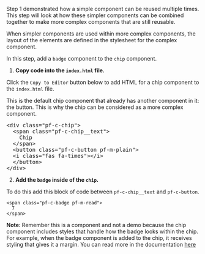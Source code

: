 Step 1 demonstrated how a simple component can be reused multiple times. This step will look at how these simpler components can be combined together to make more complex components that are still reusable.

When simpler components are used within more complex components, the layout of the elements are defined in the stylesheet for the complex component.

In this step, add a `badge` component to the `chip` component.

1) <strong>Copy code into the `index.html` file.</strong>

Click the `Copy to Editor` button below to add HTML for a chip component to the `index.html` file.

This is the default chip component that already has another component in it: the button. This is why the chip can be considered as a more complex component.

<pre class="file" data-filename="index.html" data-target="replace">
&lt;div class=&quot;pf-c-chip&quot;&gt;
  &lt;span class=&quot;pf-c-chip__text&quot;&gt;
    Chip
  &lt;/span&gt;
  &lt;button class=&quot;pf-c-button pf-m-plain&quot;&gt;
  &lt;i class=&quot;fas fa-times&quot;&gt;&lt;/i&gt;
  &lt;/button&gt;
&lt;/div&gt;
</pre>

2) <strong>Add the `badge` inside of the `chip`. </strong>

To do this add this block of code between `pf-c-chip__text` and `pf-c-button`.

```
<span class="pf-c-badge pf-m-read">
  7
</span>
```

<strong>Note: </strong> Remember this is a component and not a demo because the chip component includes styles that handle how the badge looks within the chip. For example, when the badge component is added to the chip, it receives styling that gives it a margin. You can read more in the documentation [here](https://www.patternfly.org/v4/documentation/core/components/chip)
